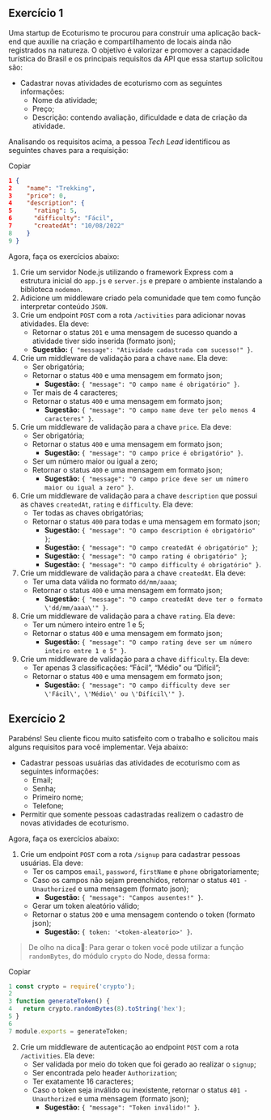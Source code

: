 ## Exercício 1

Uma startup de Ecoturismo te procurou para construir uma aplicação back-end que auxilie na criação e compartilhamento de locais ainda não registrados na natureza. O objetivo é valorizar e promover a capacidade turística do Brasil e os principais requisitos da API que essa startup solicitou são:

* Cadastrar novas atividades de ecoturismo com as seguintes informações:
  * Nome da atividade;
  * Preço;
  * Descrição: contendo avaliação, dificuldade e data de criação da atividade.

Analisando os requisitos acima, a pessoa *Tech Lead* identificou as seguintes chaves para a requisição:

Copiar

```json
1 {
2    "name": "Trekking",
3    "price": 0,
4    "description": {
5      "rating": 5,
6      "difficulty": "Fácil",
7      "createdAt": "10/08/2022"
8    }
9 }
```

Agora, faça os exercícios abaixo:

1. Crie um servidor Node.js utilizando o framework Express com a estrutura inicial do `app.js` e `server.js` e prepare o ambiente instalando a biblioteca `nodemon`.
2. Adicione um middleware criado pela comunidade que tem como função interpretar conteúdo `JSON`.
3. Crie um endpoint `POST` com a rota `/activities` para adicionar novas atividades. Ela deve:
   * Retornar o status `201` e uma mensagem de sucesso quando a atividade tiver sido inserida (formato json);
   * **Sugestão:** `{ "message": "Atividade cadastrada com sucesso!" }`.
4. Crie um middleware de validação para a chave `name`. Ela deve:
   * Ser obrigatória;
   * Retornar o status `400` e uma mensagem em formato json;
     * **Sugestão:** `{ "message": "O campo name é obrigatório" }`.
   * Ter mais de 4 caracteres;
   * Retornar o status `400` e uma mensagem em formato json;
     * **Sugestão:** `{ "message": "O campo name deve ter pelo menos 4 caracteres" }`.
5. Crie um middleware de validação para a chave `price`. Ela deve:
   * Ser obrigatória;
   * Retornar o status `400` e uma mensagem em formato json;
     * **Sugestão:** `{ "message": "O campo price é obrigatório" }`.
   * Ser um número maior ou igual a zero;
   * Retornar o status `400` e uma mensagem em formato json;
     * **Sugestão:** `{ "message": "O campo price deve ser um número maior ou igual a zero" }`.
6. Crie um middleware de validação para a chave `description` que possui as chaves `createdAt`, `rating` e `difficulty`. Ela deve:
   * Ter todas as chaves obrigatórias;
   * Retornar o status `400` para todas e uma mensagem em formato json;
     * **Sugestão:** `{ "message": "O campo description é obrigatório" }`;
     * **Sugestão:** `{ "message": "O campo createdAt é obrigatório" }`;
     * **Sugestão:** `{ "message": "O campo rating é obrigatório" }`;
     * **Sugestão:** `{ "message": "O campo difficulty é obrigatório" }`.
7. Crie um middleware de validação para a chave `createdAt`. Ela deve:
   * Ter uma data válida no formato `dd/mm/aaaa`;
   * Retornar o status `400` e uma mensagem em formato json;
     * **Sugestão:** `{ "message": "O campo createdAt deve ter o formato \'dd/mm/aaaa\'" }`.
8. Crie um middleware de validação para a chave `rating`. Ela deve:
   * Ter um número inteiro entre 1 e 5;
   * Retornar o status `400` e uma mensagem em formato json;
     * **Sugestão:** `{ "message": "O campo rating deve ser um número inteiro entre 1 e 5" }`.
9. Crie um middleware de validação para a chave `difficulty`. Ela deve:
   * Ter apenas 3 classificações: “Fácil”, “Médio” ou “Difícil”;
   * Retornar o status `400` e uma mensagem em formato json;
     * **Sugestão:** `{ "message": "O campo difficulty deve ser \'Fácil\', \'Médio\' ou \'Difícil\'" }`.

## Exercício 2 

Parabéns! Seu cliente ficou muito satisfeito com o trabalho e solicitou mais alguns requisitos para você implementar. Veja abaixo:

* Cadastrar pessoas usuárias das atividades de ecoturismo com as seguintes informações:
  * Email;
  * Senha;
  * Primeiro nome;
  * Telefone;
* Permitir que somente pessoas cadastradas realizem o cadastro de novas atividades de ecoturismo.

Agora, faça os exercícios abaixo:

1. Crie um endpoint `POST` com a rota `/signup` para cadastrar pessoas usuárias. Ela deve:
   * Ter os campos `email`, `password`, `firstName` e `phone` obrigatoriamente;
   * Caso os campos não sejam preenchidos, retornar o status `401 - Unauthorized` e uma mensagem (formato json);
     * **Sugestão:** `{ "message": "Campos ausentes!" }`.
   * Gerar um token aleatório válido;
   * Retornar o status `200` e uma mensagem contendo o token (formato json);
     * **Sugestão:** `{ token: '<token-aleatorio>' }`.

> De olho na dica👀: Para gerar o token você pode utilizar a função `randomBytes`, do módulo `crypto` do Node, dessa forma:

Copiar

```js
1 const crypto = require('crypto');
2 
3 function generateToken() {
4   return crypto.randomBytes(8).toString('hex');
5 }
6 
7 module.exports = generateToken;
```

2. Crie um middleware de autenticação ao endpoint `POST` com a rota `/activities`. Ela deve:
   * Ser validada por meio do token que foi gerado ao realizar o `signup`;
   * Ser encontrada pelo header `Authorization`;
   * Ter exatamente 16 caracteres;
   * Caso o token seja inválido ou inexistente, retornar o status `401 - Unauthorized` e uma mensagem (formato json);
     * **Sugestão:** `{ "message": "Token inválido!" }`.

